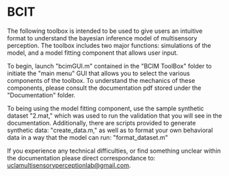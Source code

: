 # BCIT
The following toolbox is intended to be used to give users an intuitive format to understand the bayesian inference model of multisensory perception. The toolbox includes two major functions: simulations of the model, and a model fitting component that allows user input.

To begin, launch "bcimGUI.m" contained in the "BCIM ToolBox" folder to initiate the "main menu" GUI that allows you to select the various components of the toolbox. To understand the mechanics of these components, please consult the documentation pdf stored under the "Documentation" folder.

To being using the model fitting component, use the sample synthetic dataset "2.mat," which was used to run the validation that you will see in the documentation. Additionally, there are scripts provided to generate synthetic data: "create_data.m," as well as to format your own behavioral data in a way that the model can run: "format_dataset.m"

If you experience any technical difficulties, or find something unclear within the documentation please direct correspondance to: uclamultisensoryperceptionlab@gmail.com.
